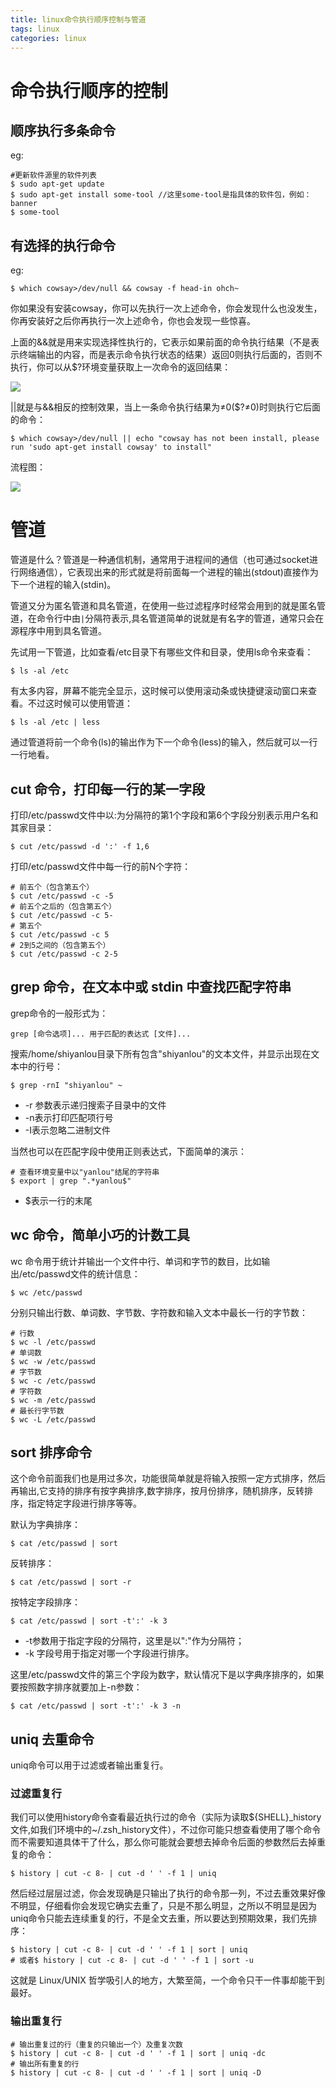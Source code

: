 ```yaml
---
title: linux命令执行顺序控制与管道
tags: linux
categories: linux
---
```



# 命令执行顺序的控制
## 顺序执行多条命令

eg:
```
#更新软件源里的软件列表
$ sudo apt-get update
$ sudo apt-get install some-tool //这里some-tool是指具体的软件包，例如：banner
$ some-tool
```

## 有选择的执行命令
eg:
```
$ which cowsay>/dev/null && cowsay -f head-in ohch~
```

你如果没有安装cowsay，你可以先执行一次上述命令，你会发现什么也没发生，你再安装好之后你再执行一次上述命令，你也会发现一些惊喜。

上面的&&就是用来实现选择性执行的，它表示如果前面的命令执行结果（不是表示终端输出的内容，而是表示命令执行状态的结果）返回0则执行后面的，否则不执行，你可以从$?环境变量获取上一次命令的返回结果：

![](https://doc.shiyanlou.com/document-uid1labid63timestamp1544148440172.png/wm)

||就是与&&相反的控制效果，当上一条命令执行结果为≠0($?≠0)时则执行它后面的命令：
```
$ which cowsay>/dev/null || echo "cowsay has not been install, please run 'sudo apt-get install cowsay' to install"
```

流程图：

![](https://doc.shiyanlou.com/linux_base/8-3.png/wm)

# 管道
管道是什么？管道是一种通信机制，通常用于进程间的通信（也可通过socket进行网络通信），它表现出来的形式就是将前面每一个进程的输出(stdout)直接作为下一个进程的输入(stdin)。

管道又分为匿名管道和具名管道，在使用一些过滤程序时经常会用到的就是匿名管道，在命令行中由`|`分隔符表示,具名管道简单的说就是有名字的管道，通常只会在源程序中用到具名管道。


先试用一下管道，比如查看/etc目录下有哪些文件和目录，使用ls命令来查看：
```
$ ls -al /etc
```
有太多内容，屏幕不能完全显示，这时候可以使用滚动条或快捷键滚动窗口来查看。不过这时候可以使用管道：
```
$ ls -al /etc | less
```
通过管道将前一个命令(ls)的输出作为下一个命令(less)的输入，然后就可以一行一行地看。

## cut 命令，打印每一行的某一字段

打印/etc/passwd文件中以:为分隔符的第1个字段和第6个字段分别表示用户名和其家目录：
```
$ cut /etc/passwd -d ':' -f 1,6
```
打印/etc/passwd文件中每一行的前N个字符：
```
# 前五个（包含第五个）
$ cut /etc/passwd -c -5
# 前五个之后的（包含第五个）
$ cut /etc/passwd -c 5-
# 第五个
$ cut /etc/passwd -c 5
# 2到5之间的（包含第五个）
$ cut /etc/passwd -c 2-5
```

## grep 命令，在文本中或 stdin 中查找匹配字符串

grep命令的一般形式为：
```
grep [命令选项]... 用于匹配的表达式 [文件]...

```

搜索/home/shiyanlou目录下所有包含"shiyanlou"的文本文件，并显示出现在文本中的行号：
```
$ grep -rnI "shiyanlou" ~
```

- -r 参数表示递归搜索子目录中的文件
- -n表示打印匹配项行号
- -I表示忽略二进制文件

当然也可以在匹配字段中使用正则表达式，下面简单的演示：

```
# 查看环境变量中以"yanlou"结尾的字符串
$ export | grep ".*yanlou$"
```

- $表示一行的末尾

## wc 命令，简单小巧的计数工具

wc 命令用于统计并输出一个文件中行、单词和字节的数目，比如输出/etc/passwd文件的统计信息：
```
$ wc /etc/passwd
```
分别只输出行数、单词数、字节数、字符数和输入文本中最长一行的字节数：
```
# 行数
$ wc -l /etc/passwd
# 单词数
$ wc -w /etc/passwd
# 字节数
$ wc -c /etc/passwd
# 字符数
$ wc -m /etc/passwd
# 最长行字节数
$ wc -L /etc/passwd
```

##  sort 排序命令
这个命令前面我们也是用过多次，功能很简单就是将输入按照一定方式排序，然后再输出,它支持的排序有按字典排序,数字排序，按月份排序，随机排序，反转排序，指定特定字段进行排序等等。

默认为字典排序：
```
$ cat /etc/passwd | sort
```
反转排序：
```
$ cat /etc/passwd | sort -r
```
按特定字段排序：
```
$ cat /etc/passwd | sort -t':' -k 3
```
- -t参数用于指定字段的分隔符，这里是以":"作为分隔符；
- -k 字段号用于指定对哪一个字段进行排序。

这里/etc/passwd文件的第三个字段为数字，默认情况下是以字典序排序的，如果要按照数字排序就要加上-n参数：
```
$ cat /etc/passwd | sort -t':' -k 3 -n
```

## uniq 去重命令

uniq命令可以用于过滤或者输出重复行。

###  过滤重复行

我们可以使用history命令查看最近执行过的命令（实际为读取${SHELL}_history文件,如我们环境中的~/.zsh_history文件），不过你可能只想查看使用了哪个命令而不需要知道具体干了什么，那么你可能就会要想去掉命令后面的参数然后去掉重复的命令：
```
$ history | cut -c 8- | cut -d ' ' -f 1 | uniq
```
然后经过层层过滤，你会发现确是只输出了执行的命令那一列，不过去重效果好像不明显，仔细看你会发现它确实去重了，只是不那么明显，之所以不明显是因为uniq命令只能去连续重复的行，不是全文去重，所以要达到预期效果，我们先排序：
```
$ history | cut -c 8- | cut -d ' ' -f 1 | sort | uniq
# 或者$ history | cut -c 8- | cut -d ' ' -f 1 | sort -u
```
这就是 Linux/UNIX 哲学吸引人的地方，大繁至简，一个命令只干一件事却能干到最好。

### 输出重复行
```
# 输出重复过的行（重复的只输出一个）及重复次数
$ history | cut -c 8- | cut -d ' ' -f 1 | sort | uniq -dc
# 输出所有重复的行
$ history | cut -c 8- | cut -d ' ' -f 1 | sort | uniq -D
```